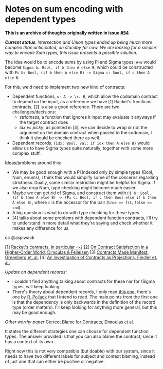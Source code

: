 # Notes on sum encoding with dependent types

**This is an archive of thoughts originally written in issue [#54](https://github.com/tweag/nickel/issues/52)**


_**Current status**: Intersection and Union types ended up being much more complex than anticipated, on standby for now. We are looking for a simpler way to encode Sum types, this issue presents a possible solution._

The idea would be to encode sums by using Pi and Sigma types: `A+B` would become `Sigma b: Bool, if b then A else B`, which could be constructed with `Pi b: Bool, (if b then A else B) -> Sigma c: Bool, if c then A else B`.

For this, we'd need to implement two new kind of contracts:
 * Dependent functions, `x: A -> \x. B`, which allow the codomain contract to depend on the input, as a reference we have [1] Racket's functions contracts, [2] is also a good reference. There are two challenges/decisions:
   * _strictness_, a function that ignores it input may evaluate it anyways if the target contract does
   * _lax vs picky_, as pointed in [3], we can decide to wrap or not the argument on the domain contract when passed to the codomain, I think it should be checked there as well.
 * Dependent records, `{idx: Bool, val: if idx then A else B}` would allow us to have Sigma types quite naturally, together with some more complex stuff.


Ideas/problems around this:
 * We may be good enough with a Pi indexed only by simple types (Bool, Num, enums), I think this would simplify some of the concerns regarding strictness. Dually, some similar restriction might be helpful for Sigma. If we also drop Num, type checking might become much easier.
 * Maybe we can get rid of Sigma, and construct them with `Pi b: Bool, (if b then A else B) -> (Pi c: Bool, if c then Bool else if b then A else B)`, where `c` is the accessor for the pair (`true == fst`, `false == snd`).
 * A big question is what to do with type checking  for these types.
 * [4] talks about some problems with dependent function contracts, I'll try to understand in more detail what they're saying and check whether it makes any difference for us.

cc @aspiwack

[1] [Racket's contracts, in particular `->i`](https://docs.racket-lang.org/reference/function-contracts.html#%28form._%28%28lib._racket%2Fcontract%2Fbase..rkt%29._-~3ei%29%29)
[2] [On Contract Satisfaction in a Higher-Order World, Dimoulas & Felleisen](http://www.cs.umd.edu/class/spring2014/cmsc631/papers/dimoulas-contract-sat.pdf)
[3] [Contracts Made Manifest, Greenberg et. al.](https://www.cis.upenn.edu/~bcpierce/papers/contracts-popl.pdf)
[4] [An Investigation of Contracts as Projections, Findler et. al.](https://newtraell.cs.uchicago.edu/files/tr_authentic/TR-2004-02.pdf)


_Update on dependent records:_

 * I couldn't find anything talking about contracts for these nor for \Sigma types, will keep looking
 * There's theory about dependent records, I only read [this one](http://www.cs.rhul.ac.uk/~zhaohui/DRT09.pdf), there's one by [R. Pollack](https://www.google.com/url?sa=t&rct=j&q=&esrc=s&source=web&cd=4&ved=2ahUKEwihgKDoj4XmAhUCDmMBHS6CDuAQFjADegQIBBAC&url=http%3A%2F%2Fhomepages.inf.ed.ac.uk%2Frpollack%2Fexport%2FrecordsFAC.ps.gz&usg=AOvVaw1L_v-h9GS7GAVBvnFBJzWT) that I intend to read.
 The main points from the first one is that the dependency is only backwards in the definition of the record type (order matters). I'll keep looking for anything more general, but this may be good enough.


_Other worthy paper_
[Correct Blame for Contracts, Dimoulas et al.](https://www2.ccs.neu.edu/racket/pubs/popl11-dfff.pdf)

It states the different strategies one can choose for dependent function types. The answer provided is that you can also blame the contract, since it has a context of its own.

Right now this is not very compatible (but doable) with our system, since it needs to have two different labels for subject and context blaming, instead of just one that can either be positive or negative.
